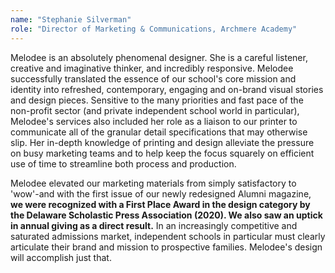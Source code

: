 ```yaml
---
name: "Stephanie Silverman"
role: "Director of Marketing & Communications, Archmere Academy"
---
```

Melodee is an absolutely phenomenal designer. She is a careful listener, creative and imaginative thinker, and incredibly responsive. Melodee successfully translated the essence of our school's core mission and identity into refreshed, contemporary, engaging and on-brand visual stories and design pieces. Sensitive to the many priorities and fast pace of the non-profit sector (and private independent school world in particular), Melodee's services also included her role as a liaison to our printer to communicate all of the granular detail specifications that may otherwise slip. Her in-depth knowledge of printing and design alleviate the pressure on busy marketing teams and to help keep the focus squarely on efficient use of time to streamline both process and&nbsp;production.

Melodee elevated our marketing materials from simply satisfactory to 'wow'-and with the first issue of our newly redesigned Alumni magazine, **we were recognized with a First Place Award in the design category by the Delaware Scholastic Press Association (2020). We also saw an uptick in annual giving as a direct result.** In an increasingly competitive and saturated admissions market, independent schools in particular must clearly articulate their brand and mission to prospective families. Melodee's design will accomplish just&nbsp;that.
